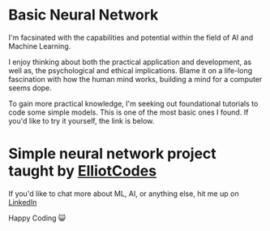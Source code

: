 # Basic Neural Network
I'm facsinated with the capabilities and potential within the field of AI and Machine Learning.

I enjoy thinking about both the practical application and development, as well as, the psychological and ethical implications. Blame it on a life-long fascination with how the human mind works, building a mind for a computer seems dope.

To gain more practical knowledge, I'm seeking out foundational tutorials to code some simple models. This is one of the most basic ones I found. If you'd like to try it yourself, the link is below.

# Simple neural network project taught by [ElliotCodes](https://github.com/MaeYoungPhan/basicNeuralNetwork.git)

If you'd like to chat more about ML, AI, or anything else, hit me up on [LinkedIn](https://www.linkedin.com/in/maeyoungphan/)

Happy Coding 😺
